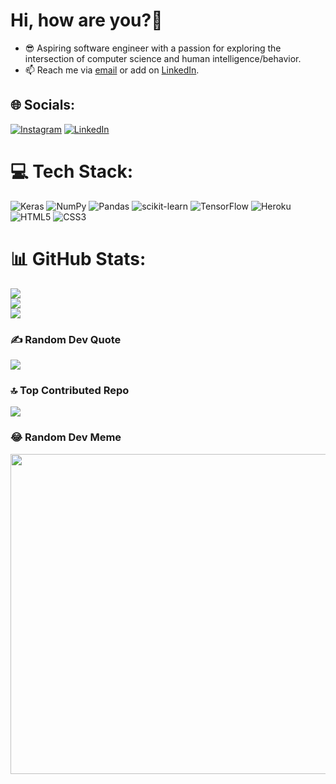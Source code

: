 # Hi, how are you?👋
- 😎 Aspiring software engineer with a passion for exploring the intersection of computer science and human intelligence/behavior.
- 📫 Reach me via [email](mailto:pravanshu.pati1608@gmail.com) or add on [LinkedIn](https://www.linkedin.com/in/pravanshu-pati-/).


## 🌐 Socials:
[![Instagram](https://img.shields.io/badge/Instagram-%23E4405F.svg?logo=Instagram&logoColor=white)](https://instagram.com/pravanshuuu) [![LinkedIn](https://img.shields.io/badge/LinkedIn-%230077B5.svg?logo=linkedin&logoColor=white)](https://linkedin.com/in/pravanshu-pati-) 

# 💻 Tech Stack:
![Keras](https://img.shields.io/badge/Keras-%23D00000.svg?style=flat&logo=Keras&logoColor=white) ![NumPy](https://img.shields.io/badge/numpy-%23013243.svg?style=flat&logo=numpy&logoColor=white) ![Pandas](https://img.shields.io/badge/pandas-%23150458.svg?style=flat&logo=pandas&logoColor=white) ![scikit-learn](https://img.shields.io/badge/scikit--learn-%23F7931E.svg?style=flat&logo=scikit-learn&logoColor=white) ![TensorFlow](https://img.shields.io/badge/TensorFlow-%23FF6F00.svg?style=flat&logo=TensorFlow&logoColor=white) ![Heroku](https://img.shields.io/badge/heroku-%23430098.svg?style=flat&logo=heroku&logoColor=white) ![HTML5](https://img.shields.io/badge/html5-%23E34F26.svg?style=flat&logo=html5&logoColor=white) ![CSS3](https://img.shields.io/badge/css3-%231572B6.svg?style=flat&logo=css3&logoColor=white)
# 📊 GitHub Stats:
![](https://github-readme-stats.vercel.app/api?username=Pravanshu1608&theme=dark&hide_border=false&include_all_commits=false&count_private=false)<br/>
![](https://github-readme-streak-stats.herokuapp.com/?user=Pravanshu1608&theme=dark&hide_border=false)<br/>
![](https://github-readme-stats.vercel.app/api/top-langs/?username=Pravanshu1608&theme=dark&hide_border=false&include_all_commits=false&count_private=false&layout=compact)

### ✍️ Random Dev Quote
![](https://quotes-github-readme.vercel.app/api?type=horizontal&theme=dark)

### 🔝 Top Contributed Repo
![](https://github-contributor-stats.vercel.app/api?username=Pravanshu1608&limit=5&theme=dark&combine_all_yearly_contributions=true)

### 😂 Random Dev Meme
<img src="https://rm.up.railway.app/" width="512px"/>

